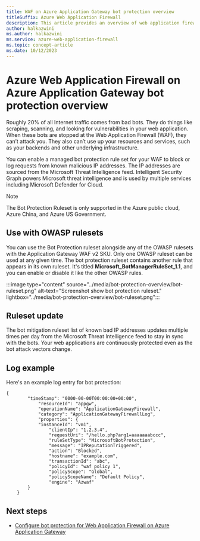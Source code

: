 ```yaml
---
title: WAF on Azure Application Gateway bot protection overview
titleSuffix: Azure Web Application Firewall
description: This article provides an overview of web application firewall (WAF) on Application Gateway bot protection
author: halkazwini
ms.author: halkazwini
ms.service: azure-web-application-firewall
ms.topic: concept-article
ms.date: 10/12/2023
---
```


# Azure Web Application Firewall on Azure Application Gateway bot protection overview

Roughly 20% of all Internet traffic comes from bad bots. They do things like scraping, scanning, and looking for vulnerabilities in your web application. When these bots are stopped at the Web Application Firewall (WAF), they can’t attack you. They also can’t use up your resources and services, such as your backends and other underlying infrastructure.

You can enable a managed bot protection rule set for your WAF to block or log requests from known malicious IP addresses. The IP addresses are sourced from the Microsoft Threat Intelligence feed. Intelligent Security Graph powers Microsoft threat intelligence and is used by multiple services including Microsoft Defender for Cloud.

> [!NOTE]
> The Bot Protection Ruleset is only supported in the Azure public cloud, Azure China, and Azure US Government. 

## Use with OWASP rulesets

You can use the Bot Protection ruleset alongside any of the OWASP rulesets with the Application Gateway WAF v2 SKU. Only one OWASP ruleset can be used at any given time. The bot protection ruleset contains another rule that appears in its own ruleset. It's titled **Microsoft_BotManagerRuleSet_1.1**, and you can  enable or disable it like the other OWASP rules.

:::image type="content" source="../media/bot-protection-overview/bot-ruleset.png" alt-text="Screenshot show bot protection ruleset." lightbox="../media/bot-protection-overview/bot-ruleset.png":::

## Ruleset update

The bot mitigation ruleset list of known bad IP addresses updates multiple times per day from the Microsoft Threat Intelligence feed to stay in sync with the bots. Your web applications are continuously protected even as the bot attack vectors change.

## Log example

Here's an example log entry for bot protection:

```
{
        "timeStamp": "0000-00-00T00:00:00+00:00",
            "resourceId": "appgw",
            "operationName": "ApplicationGatewayFirewall",
            "category": "ApplicationGatewayFirewallLog",
            "properties": {
            "instanceId": "vm1",
                "clientIp": "1.2.3.4",
                "requestUri": "/hello.php?arg1=aaaaaaabccc",
                "ruleSetType": "MicrosoftBotProtection",
                "message": "IPReputationTriggered",
                "action": "Blocked",
                "hostname": "example.com",
                "transactionId": "abc",
                "policyId": "waf policy 1",
                "policyScope": "Global",
                "policyScopeName": "Default Policy",
                "engine": "Azwaf"
        }
    }
```

## Next steps

- [Configure bot protection for Web Application Firewall on Azure Application Gateway](bot-protection.md)
